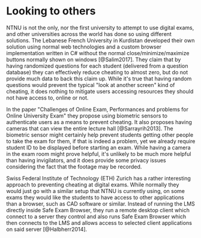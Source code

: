 # Looking to others
NTNU is not the only, nor the first university to attempt to use digital exams,
and other universities across the world has done so using different solutions.
The Lebanese French University in Kurdistan developed their own solution using
normal web technologies and a custom browser implementation written in C#
without the normal close/minimize/maximize buttons normally shown on windows
[@Salim2017]. They claim that by having randomized questions for each student
(delivered from a question database) they can effectively reduce cheating to
almost zero, but do not provide much data to back this claim up. While it's true
that having random questions would prevent the typical "look at another screen"
kind of cheating, it does nothing to mitigate users accessing resources they
should not have access to, online or not.

In the paper "Challenges of Online Exam, Performances and problems for Online
University Exam" they propose using biometric sensors to authenticate users as a
means to prevent cheating. It also proposes having cameras that can view the
entire lecture hall [@Sarrayrih2013]. The biometric sensor might certainly help
prevent students getting other people to take the exam for them, if that is
indeed a problem, yet we already require student ID to be displayed before
starting an exam. While having a camera in the exam room might prove helpful,
it's unlikely to be much more helpful than having invigilators, and it does
provide some privacy issues considering the fact that the footage may be
recorded.

Swiss Federal Institute of Technology (ETH) Zurich has a rather interesting
approach to preventing cheating at digital exams. While normally they would just
go with a similar setup that NTNU is currently using, on some exams they would
like the students to have access to other applications than a browser, such as
CAD software or similar. Instead of running the LMS directly inside Safe Exam
Browser, they run a remote desktop client which connect to a server they control
and also runs Safe Exam Browser which then connects to the LMS and allows access
to selected client applications on said server [@Halbherr2014].
